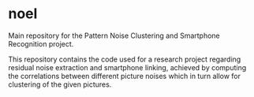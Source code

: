# noel
Main repository for the Pattern Noise Clustering and Smartphone Recognition project.

This repository contains the code used for a research project regarding residual noise
extraction and smartphone linking, achieved by computing the correlations between
different picture noises which in turn allow for clustering of the given pictures.
